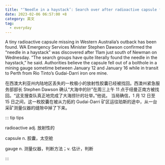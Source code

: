 ```yaml
---
title: "‘Needle in a haystack’: Search over after radioactive capsule found in WA outback"
date: 2023-02-06 06:57:00 +8
category: 英文
tag:
  - everyday
---
```


A tiny radioactive capsule missing in Western Australia’s outback has been found. WA Emergency Services Minister Stephen Dawson confirmed the “needle in a haystack” was discovered after 11am just south of Newman on Wednesday. “The search groups have quite literally found the needle in the haystack,” he said. Authorities believe the capsule fell out of a bolthole in a mining gauge sometime between January 12 and January 16 while in transit to Perth from Rio Tinto’s Gudai-Darri iron ore mine.

在西澳大利亚州内陆地区丢失的一枚极小的放射性胶囊已经被找回。西澳州紧急服务部部长 Stephen Dawson 确认“大海中的针”在周三上午 11 点于纽曼正南方被找回。“这支搜查队真正地完成了大海捞针的壮举。”他说。 当局确信，1 月 12 日至 15 日之间，这一枚胶囊在被从力拓的 Gudai-Darri 矿区运往珀斯的途中，从一台采矿测量仪器的缝隙中掉了下来。

::: tip tips

radioactive adj. 放射性的

capsule n. 胶囊，太空舱

gauge n. 测量仪器，判断方法；v. 估计，判断

:::
